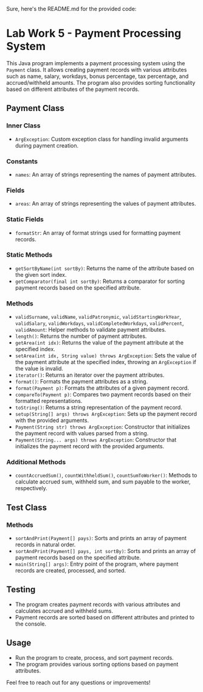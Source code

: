 Sure, here's the README.md for the provided code:

# Lab Work 5 - Payment Processing System

This Java program implements a payment processing system using the `Payment` class. It allows creating payment records with various attributes such as name, salary, workdays, bonus percentage, tax percentage, and accrued/withheld amounts. The program also provides sorting functionality based on different attributes of the payment records.

## Payment Class

### Inner Class
- `ArgException`: Custom exception class for handling invalid arguments during payment creation.

### Constants
- `names`: An array of strings representing the names of payment attributes.

### Fields
- `areas`: An array of strings representing the values of payment attributes.

### Static Fields
- `formatStr`: An array of format strings used for formatting payment records.

### Static Methods
- `getSortByName(int sortBy)`: Returns the name of the attribute based on the given sort index.
- `getComparator(final int sortBy)`: Returns a comparator for sorting payment records based on the specified attribute.

### Methods
- `validSurname`, `validName`, `validPatronymic`, `validStartingWorkYear`, `validSalary`, `validWorkdays`, `validCompletedWorkdays`, `validPercent`, `validAmount`: Helper methods to validate payment attributes.
- `length()`: Returns the number of payment attributes.
- `getArea(int idx)`: Returns the value of the payment attribute at the specified index.
- `setArea(int idx, String value) throws ArgException`: Sets the value of the payment attribute at the specified index, throwing an `ArgException` if the value is invalid.
- `iterator()`: Returns an iterator over the payment attributes.
- `format()`: Formats the payment attributes as a string.
- `format(Payment p)`: Formats the attributes of a given payment record.
- `compareTo(Payment p)`: Compares two payment records based on their formatted representations.
- `toString()`: Returns a string representation of the payment record.
- `setup(String[] args) throws ArgException`: Sets up the payment record with the provided arguments.
- `Payment(String str) throws ArgException`: Constructor that initializes the payment record with values parsed from a string.
- `Payment(String... args) throws ArgException`: Constructor that initializes the payment record with the provided arguments.

### Additional Methods
- `countAccruedSum()`, `countWithheldSum()`, `countSumToWorker()`: Methods to calculate accrued sum, withheld sum, and sum payable to the worker, respectively.

## Test Class

### Methods
- `sortAndPrint(Payment[] pays)`: Sorts and prints an array of payment records in natural order.
- `sortAndPrint(Payment[] pays, int sortBy)`: Sorts and prints an array of payment records based on the specified attribute.
- `main(String[] args)`: Entry point of the program, where payment records are created, processed, and sorted.

## Testing
- The program creates payment records with various attributes and calculates accrued and withheld sums.
- Payment records are sorted based on different attributes and printed to the console.

## Usage
- Run the program to create, process, and sort payment records.
- The program provides various sorting options based on payment attributes.

Feel free to reach out for any questions or improvements!